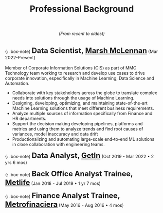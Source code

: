 <center>
<header><h1>Professional Background</h1>
</header>
<h6>(From recent to oldest)</h6>
</center>


{: .box-note}
**<span style="font-size: 1.5rem">Data Scientist, [Marsh McLennan](https://www.marshmclennan.com)</span>** <span style="font-size: .9rem">(Mar 2022-Present)</span><br/><br/>
Member of Corporate Information Solutions (CIS) as part of MMC Technology team working to research and develop use cases to drive corporate innovation, especifically in Machine Learning, Data Science and Automation. 
- Collaborate with key stakeholders across the globe to translate complex needs into solutions through the usage of Machine Learning.
- Designing, developing, optimizing, and maintaining state-of-the-art Machine Learning solutions that meet different business requirements.
- Analyze multiple sources of information specifically from Finance and HR departments.
- Support the decision making developing pipelines, platforms and metrics and using them to analyze trends and find root causes of variances, model inaccuracy and data drift
- Productionalizing and automating large-scale end-to-end ML solutions in close collaboration with engineering teams. 


{: .box-note}
**<span style="font-size: 1.5rem">Data Analyst, [GetIn](https://getin.mx)</span>** <span style="font-size: .9rem">(Oct 2019 - Mar 2022 • 2 yrs 6 mos)</span>

{: .box-note}
**<span style="font-size: 1.5rem">Back Office Analyst Trainee, [Metlife](https://www.metlife.com)</span>** <span style="font-size: .9rem">(Jan 2018 - Jul 2019 • 1 yr 7 mos)</span>


{: .box-note}
**<span style="font-size: 1.5rem">Finance Analyst Trainee, [Metrofinaciera](https://metrofinanciera.com.mx)</span>** <span style="font-size: .9rem">(May 2016 - Aug 2016 • 4 mos)</span>
